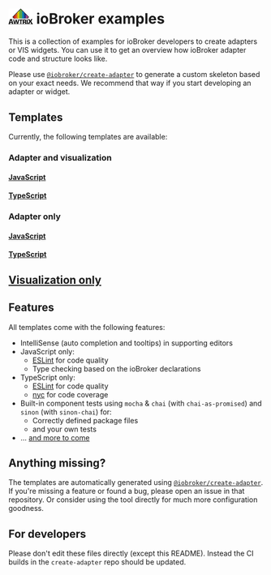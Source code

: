 # <img src="icon.png" width=48> ioBroker examples

This is a collection of examples for ioBroker developers to create adapters or VIS widgets. You can use it to get an overview how ioBroker adapter code and structure looks like.

Please use [`@iobroker/create-adapter`](https://github.com/ioBroker/create-adapter) to generate a custom skeleton based on your exact needs. We recommend that way if you start developing an adapter or widget.

<!-- TODO: Links to documentation and stuff -->

## Templates
Currently, the following templates are available:

### Adapter and visualization

#### [JavaScript](JavaScriptVIS)

#### [TypeScript](TypeScriptVIS)

### Adapter only

#### [JavaScript](JavaScript)

#### [TypeScript](TypeScript)

## [Visualization only](VIS)


## Features
All templates come with the following features:
* IntelliSense (auto completion and tooltips) in supporting editors
* JavaScript only:
  * [ESLint](https://github.com/eslint/eslint) for code quality
  * Type checking based on the ioBroker declarations
* TypeScript only:
  * [ESLint](https://github.com/eslint/eslint) for code quality
  * [nyc](https://github.com/istanbuljs/nyc) for code coverage
* Built-in component tests using `mocha` & `chai` (with `chai-as-promised`) and `sinon` (with `sinon-chai`) for:
  * Correctly defined package files
  * and your own tests
* ... [and more to come](https://github.com/ioBroker/create-adapter/blob/master/README.md#roadmap)

## Anything missing?
The templates are automatically generated using [`@iobroker/create-adapter`](https://github.com/ioBroker/create-adapter). If you're missing a feature or found a bug, please open an issue in that repository. Or consider using the tool directly for much more configuration goodness.

## For developers
Please don't edit these files directly (except this README). Instead the CI builds in the `create-adapter` repo should be updated.
